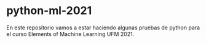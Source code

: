 # python-ml-2021
En este repositorio vamos a estar haciendo algunas pruebas de python para el curso Elements of Machine Learning UFM 2021.